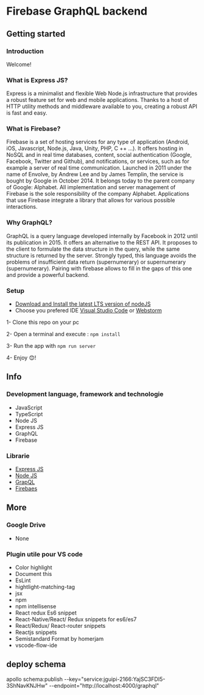 # Firebase GraphQL backend


## Getting started

### Introduction 

Welcome!


### What is Express JS?

Express is a minimalist and flexible Web Node.js infrastructure that provides a robust feature set for web and mobile applications. Thanks to a host of HTTP utility methods and middleware available to you, creating a robust API is fast and easy.


### What is Firebase?

Firebase is a set of hosting services for any type of application (Android, iOS, Javascript, Node.js, Java, Unity, PHP, C ++ ...). It offers hosting in NoSQL and in real time databases, content, social authentication (Google, Facebook, Twitter and Github), and notifications, or services, such as for example a server of real time communication. Launched in 2011 under the name of Envolve, by Andrew Lee and by James Templin, the service is bought by Google in October 2014. It belongs today to the parent company of Google: Alphabet. All implementation and server management of Firebase is the sole responsibility of the company Alphabet. Applications that use Firebase integrate a library that allows for various possible interactions.

### Why GraphQL?

GraphQL is a query language developed internally by Facebook in 2012 until its publication in 2015. It offers an alternative to the REST API. It proposes to the client to formulate the data structure in the query, while the same structure is returned by the server. Strongly typed, this language avoids the problems of insufficient data return (supernumerary) or supernumerary (supernumerary). Pairing with firebase allows to fill in the gaps of this one and provide a powerful backend.

### Setup
- [Download and Install the latest LTS version of nodeJS](https://nodejs.org/en/)
- Choose you prefered IDE [Visual Studio Code](httpswww.jetbrains.comstudent) or [Webstorm](https://www.jetbrains.com/webstorm/)

 1- Clone this repo on your pc
 
 2- Open a terminal and execute : `npm install`

 3- Run the app with `npm run server`
 
 4- Enjoy 😊!
 
## Info 

### Development language, framework and technologie
- JavaScript 
- TypeScript
- Node JS
- Express JS
- GraphQL
- Firebase

### Librarie

- [Express JS](https://expressjs.com/fr/)
- [Node JS](https://nodejs.org/en/)
- [GrapQL](https://www.apollographql.com/docs/apollo-server/)
- [Firebaes](https://firebase.google.com/docs/web/setup)

## More 


### Google Drive
- None


### Plugin utile pour VS code
- Color highlight
- Document this
- EsLint
- hightlight-matching-tag
- jsx
- npm
- npm intellisense
- React redux Es6 snippet
- React-Native/React/ Redux snippets for es6/es7
- React/Redux/ React-router snippets
- Reactjs snippets
- Semistandard Format by homerjam
- vscode-flow-ide

## deploy schema

apollo schema:publish --key="service:jguipi-2166:YajSC3FDI5-3ShNavKNJHw" --endpoint="http://localhost:4000/graphql"
